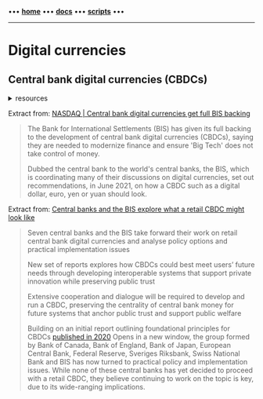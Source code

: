 [//]: # "START - Navigation between Markdown pages inside of GitHub."

••• **[home](/README.md)** ••• **[docs](/docs/index.md)** ••• **[scripts](/scripts/index.md)** •••

[//]: # "END - Navigation between Markdown pages inside of GitHub."

---
# Digital currencies 

## Central bank digital currencies (CBDCs)

<details><summary>resources</summary>

---

- [BIS | Digital currencies and the future of the monetary system](https://www.bis.org/speeches/sp210127.htm)
- [BIS | CBDCs beyond borders: results from a survey of central banks](https://www.bis.org/publ/bppdf/bispap116.htm)
- [BIS | Central bank digital currencies](https://www.bis.org/cpmi/publ/d174.htm)
- [BIS | Central bank digital currencies: foundational principles and core features(https://www.bis.org/publ/othp33.htm)
- [BIS | Fintech and payments: regulating digital payment services and e-money](https://www.bis.org/fsi/publ/insights33.htm)

---

</details>

Extract from: [NASDAQ | Central bank digital currencies get full BIS backing](https://www.nasdaq.com/articles/central-bank-digital-currencies-get-full-bis-backing-2021-06-23)

> The Bank for International Settlements (BIS) has given its full backing to the development of central bank digital currencies (CBDCs), saying they are needed to modernize finance and ensure 'Big Tech' does not take control of money.
> 
> Dubbed the central bank to the world's central banks, the BIS, which is coordinating many of their discussions on digital currencies, set out recommendations, in June 2021, on how a CBDC such as a digital dollar, euro, yen or yuan should look.

Extract from: [Central banks and the BIS explore what a retail CBDC might look like](https://www.bankofengland.co.uk/news/2021/september/bis-press-release)

> Seven central banks and the BIS take forward their work on retail central bank digital currencies and analyse policy options and practical implementation issues
>
> New set of reports explores how CBDCs could best meet users’ future needs through developing interoperable systems that support private innovation while preserving public trust
>
> Extensive cooperation and dialogue will be required to develop and run a CBDC, preserving the centrality of central bank money for future systems that anchor public trust and support public welfare
>
> Building on an initial report outlining foundational principles for CBDCs [published in 2020](https://www.bis.org/press/p201009.htm) Opens in a new window, the group formed by Bank of Canada, Bank of England, Bank of Japan, European Central Bank, Federal Reserve, Sveriges Riksbank, Swiss National Bank and BIS has now turned to practical policy and implementation issues. While none of these central banks has yet decided to proceed with a retail CBDC, they believe continuing to work on the topic is key, due to its wide-ranging implications.
